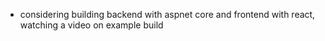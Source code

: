 * considering building backend with aspnet core and frontend with react, watching a video on example build